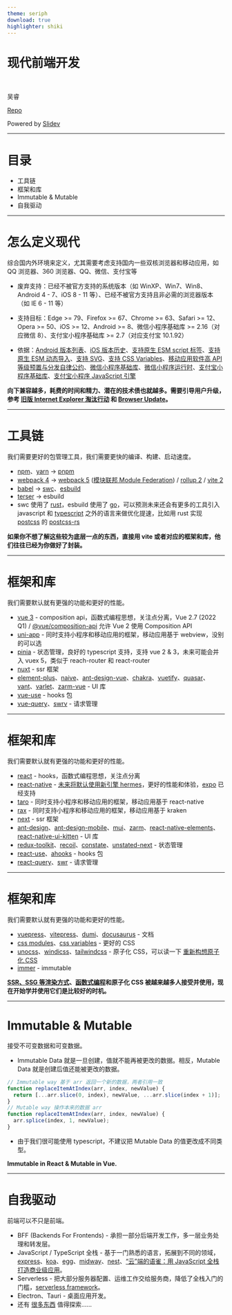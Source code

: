 ```yaml
---
theme: seriph
download: true
highlighter: shiki
---
```


# 现代前端开发

<br>

吴睿

[Repo](https://github.com/modyqyw/modern-frontend)

Powered by [Slidev](https://sli.dev/)

<!--

大家好。这次的分享会主要想跟大家分享一下我对现代前端开发的理解，算是一个拓宽视野性质的分享会。

-->

---

# 目录

- 工具链
- 框架和库
- Immutable & Mutable
- 自我驱动

---

# 怎么定义现代

综合国内外环境来定义，尤其需要考虑支持国内一些双核浏览器和移动应用，如 QQ 浏览器、360 浏览器、QQ、微信、支付宝等

- 废弃支持：已经不被官方支持的系统版本（如 WinXP、Win7、Win8、Android 4 - 7、iOS 8 - 11 等）、已经不被官方支持且非必需的浏览器版本（如 IE 6 - 11 等）
- 支持目标：Edge >= 79、Firefox >= 67、Chrome >= 63、Safari >= 12、Opera >= 50、iOS >= 12、Android >= 8、微信小程序基础库 >= 2.16（对应微信 8）、支付宝小程序基础库 >= 2.7（对应支付宝 10.1.92）

- 依据：[Android 版本列表](https://zh.wikipedia.org/wiki/Android%E7%89%88%E6%9C%AC%E5%88%97%E8%A1%A8)、[iOS 版本历史](https://zh.wikipedia.org/wiki/IOS%E7%89%88%E6%9C%AC%E5%8E%86%E5%8F%B2)、[支持原生 ESM script 标签](https://caniuse.com/es6-module)、[支持原生 ESM 动态导入](https://caniuse.com/es6-module-dynamic-import)、[支持 SVG](https://caniuse.com/?search=svg)、[支持 CSS Variables](https://caniuse.com/css-variables)、[移动应用软件高 API 等级预置与分发自律公约](https://baike.baidu.com/item/%E7%A7%BB%E5%8A%A8%E5%BA%94%E7%94%A8%E8%BD%AF%E4%BB%B6%E9%AB%98API%E7%AD%89%E7%BA%A7%E9%A2%84%E7%BD%AE%E4%B8%8E%E5%88%86%E5%8F%91%E8%87%AA%E5%BE%8B%E5%85%AC%E7%BA%A6)、[微信小程序基础库](https://developers.weixin.qq.com/miniprogram/dev/framework/client-lib/)、[微信小程序运行时](https://developers.weixin.qq.com/miniprogram/dev/framework/runtime/env.html)、[支付宝小程序基础库](https://opendocs.alipay.com/mini/framework/lib)、[支付宝小程序 JavaScript 引擎](https://opendocs.alipay.com/mini/framework/implementation-detail)

**向下兼容越多，耗费的时间和精力、潜在的技术债也就越多。需要引导用户升级，参考 [旧版 Internet Explorer 淘汰行动](https://support.dmeng.net/kill-old-versions-of-ie.html) 和 [Browser Update](https://browser-update.org/zh/)。**

---

# 工具链

我们需要更好的包管理工具，我们需要更快的编译、构建、启动速度。

- [npm](https://docs.npmjs.com/)、[yarn](https://yarnpkg.com/) -> [pnpm](https://pnpm.io/)
- [webpack 4](https://v4.webpack.docschina.org/) -> [webpack 5](https://webpack.docschina.org/) ([模块联邦 Module Federation](https://webpack.docschina.org/concepts/module-federation/)) / [rollup 2](https://rollupjs.org/) / [vite 2](https://cn.vitejs.dev/)
- [babel](https://babeljs.io/) -> [swc](https://swc.rs/)、[esbuild](https://esbuild.github.io/)
- [terser](https://terser.org/) -> esbuild
- swc 使用了 [rust](https://www.rust-lang.org/zh-CN/)，esbuild 使用了 [go](https://golang.org/)，可以预测未来还会有更多的工具引入 javascript 和 [typescript](http://typescriptlang.org/) 之外的语言来做优化提速，比如用 rust 实现 [postcss](https://postcss.org/) 的 [postcss-rs](https://github.com/justjavac/postcss-rs)

**如果你不想了解这些较为底层一点的东西，直接用 vite 或者对应的框架和库，他们往往已经为你做好了封装。**

---

# 框架和库

我们需要默认就有更强的功能和更好的性能。

- [vue 3](https://v3.cn.vuejs.org/) - composition api，函数式编程思想，关注点分离，Vue 2.7 (2022 Q1) / [@vue/composition-api](https://github.com/vuejs/composition-api/blob/main/README.zh-CN.md) 允许 Vue 2 使用 Composition API
- [uni-app](https://uniapp.dcloud.io/) - 同时支持小程序和移动应用的框架，移动应用基于 webview，没别的可以选
- [pinia](https://pinia.esm.dev/) - 状态管理，良好的 typescript 支持，支持 vue 2 & 3，未来可能会并入 vuex 5，类似于 reach-router 和 react-router
- [nuxt](https://nuxtjs.org/) - ssr 框架
- [element-plus](https://element-plus.gitee.io/zh-CN/)、[naive](https://www.naiveui.com/)、[ant-design-vue](https://next.antdv.com/components/overview-cn/)、[chakra](https://next.vue.chakra-ui.com/)、[vuetify](https://vuetifyjs.com/)、[quasar](https://quasar.dev/)、[vant](https://youzan.github.io/vant/v3/)、[varlet](https://varlet.gitee.io/varlet-ui/)、[zarm-vue](https://zarm-vue.gitee.io/zarm-vue-next/) - UI 库
- [vue-use](https://vueuse.org/add-ons.html#gesture-vueuse-gesture) - hooks 包
- [vue-query](https://vue-query.vercel.app/)、[swrv](https://docs-swrv.netlify.app/) - 请求管理

---

# 框架和库

我们需要默认就有更强的功能和更好的性能。

- [react](https://beta.reactjs.org/) - hooks，函数式编程思想，关注点分离
- [react-native](https://reactnative.dev/) - [未来将默认使用新引擎 hermes](https://reactnative.dev/blog/2021/10/26/toward-hermes-being-the-default)，更好的性能和体验，[expo](https://expo.dev/) 已经支持
- [taro](https://docs.taro.zone/docs/README) - 同时支持小程序和移动应用的框架，移动应用基于 react-native
- [rax](https://rax.js.org/) - 同时支持小程序和移动应用的框架，移动应用基于 kraken
- [next](https://nextjs.org/) - ssr 框架
- [ant-design](https://ant.design/)、[ant-design-mobile](https://mobile.ant.design/zh)、[mui](https://mui.com/)、[zarm](https://zarm.design/)、[react-native-elements](https://reactnativeelements.com/)、[react-native-ui-kitten](https://akveo.github.io/react-native-ui-kitten/) - UI 库
- [redux-toolkit](https://redux-toolkit.js.org/)、[recoil](https://recoiljs.org/zh-hans/)、[constate](https://github.com/diegohaz/constate)、[unstated-next](https://github.com/jamiebuilds/unstated-next/blob/master/README-zh-cn.md) - 状态管理
- [react-use](https://github.com/streamich/react-use)、[ahooks](https://ahooks.js.org/zh-CN/) - hooks 包
- [react-query](https://react-query.tanstack.com/)、[swr](https://swr.vercel.app/zh-CN) - 请求管理

---

# 框架和库

我们需要默认就有更强的功能和更好的性能。

- [vuepress](https://vuepress.github.io/)、[vitepress](https://vitepress.vuejs.org/)、[dumi](https://d.umijs.org/zh-CN)、[docusaurus](https://docusaurus.io/) - 文档
- [css modules](https://github.com/css-modules/css-modules)、[css variables](https://developer.mozilla.org/en-US/docs/Web/CSS/Using_CSS_custom_properties) - 更好的 CSS
- [unocss](https://github.com/antfu/unocss)、[windicss](https://windicss.org/)、[tailwindcss](https://tailwindcss.com/) - 原子化 CSS，可以读一下 [重新构想原子化 CSS](https://antfu.me/posts/reimagine-atomic-css-zh)
- [immer](https://immerjs.github.io/immer/) - immutable

**[SSR、SSG 等渲染方式](https://github.com/PieNam/Blog/blob/main/4-XXR/%E5%95%A5%E6%98%AFXXR%EF%BC%9F%E8%AE%A4%E8%AF%86%E5%89%8D%E7%AB%AF%E9%A1%B9%E7%9B%AE%E6%B8%B2%E6%9F%93%E6%A8%A1%E5%BC%8F%E4%BB%AC.md)、[函数式编程](https://llh911001.gitbooks.io/mostly-adequate-guide-chinese/)和原子化 CSS 被越来越多人接受并使用，现在开始学并使用它们是比较好的时机。**

---

# Immutable & Mutable

接受不可变数据和可变数据。

- Immutable Data 就是一旦创建，值就不能再被更改的数据。相反，Mutable Data 就是创建后值还能被更改的数据。

```javascript
// Immutable way 基于 arr 返回一个新的数据，两者引用一致
function replaceItemAtIndex(arr, index, newValue) {
  return [...arr.slice(0, index), newValue, ...arr.slice(index + 1)];
}
// Mutable way 操作本来的数据 arr
function replaceItemAtIndex(arr, index, newValue) {
  arr.splice(index, 1, newValue);
}
```

- 由于我们很可能使用 typescript，不建议把 Mutable Data 的值更改成不同类型。

**Immutable in React & Mutable in Vue.**

---

# 自我驱动

前端可以不只是前端。

- BFF (Backends For Frontends) - 承担一部分后端开发工作，多一层业务处理和转发层。
- JavaScript / TypeScript 全栈 - 基于一门熟悉的语言，拓展到不同的领域，[express](https://expressjs.com/)、[koa](https://koajs.com/)、[egg](https://eggjs.org/)、[midway](https://www.midwayjs.org/)、[nest](https://nestjs.com/)、[“云”端的语雀：用 JavaScript 全栈打造商业级应用](https://zhuanlan.zhihu.com/p/101917567)。
- Serverless - 把大部分服务器配置、运维工作交给服务商，降低了全栈入门的门槛，[serverless framework](https://www.serverless.com/)。
- Electron、Tauri - 桌面应用开发。
- 还有 [很多东西](https://modyqyw.github.io/development/#%E8%AF%B4%E6%98%8E) 值得探索……
